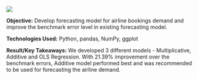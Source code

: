 
![](https://github.com/tshrivas/Production-Volume-Forecasting-Model/blob/master/Header.png)

**Objective:** Develop forecasting model for airline bookings demand and improve the benchmark error level in existing forecasting  model.                

**Technologies Used:** Python, pandas, NumPy, ggplot

**Result/Key Takeaways:** We developed 3 different models - Multiplicative, Additive and OLS Regression. With 21.39% improvement over the benchmark errors, Additive model performed best and was recommended to be used for forecasting the airline demand. 
